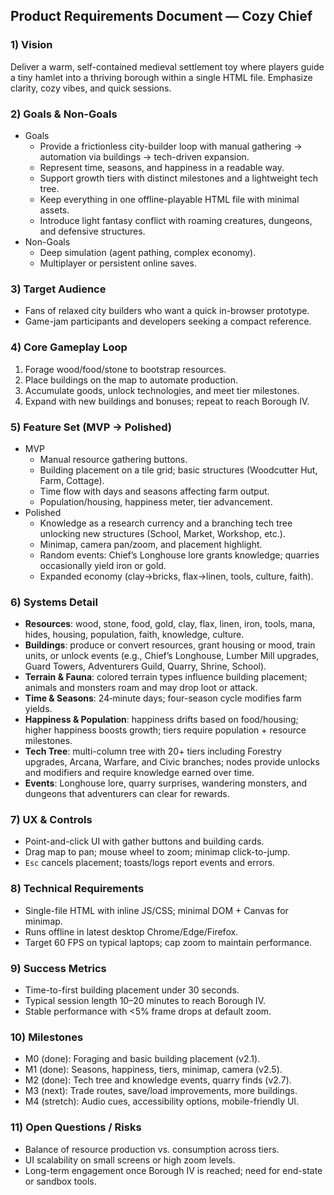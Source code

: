 ## Product Requirements Document — Cozy Chief

### 1) Vision
Deliver a warm, self-contained medieval settlement toy where players guide a tiny hamlet into a thriving borough within a single HTML file. Emphasize clarity, cozy vibes, and quick sessions.

### 2) Goals & Non-Goals
- Goals
  - Provide a frictionless city-builder loop with manual gathering → automation via buildings → tech-driven expansion.
  - Represent time, seasons, and happiness in a readable way.
  - Support growth tiers with distinct milestones and a lightweight tech tree.
  - Keep everything in one offline-playable HTML file with minimal assets.
  - Introduce light fantasy conflict with roaming creatures, dungeons, and defensive structures.
- Non-Goals
  - Deep simulation (agent pathing, complex economy).
  - Multiplayer or persistent online saves.

### 3) Target Audience
- Fans of relaxed city builders who want a quick in-browser prototype.
- Game-jam participants and developers seeking a compact reference.

### 4) Core Gameplay Loop
1. Forage wood/food/stone to bootstrap resources.
2. Place buildings on the map to automate production.
3. Accumulate goods, unlock technologies, and meet tier milestones.
4. Expand with new buildings and bonuses; repeat to reach Borough IV.

### 5) Feature Set (MVP → Polished)
- MVP
  - Manual resource gathering buttons.
  - Building placement on a tile grid; basic structures (Woodcutter Hut, Farm, Cottage).
  - Time flow with days and seasons affecting farm output.
  - Population/housing, happiness meter, tier advancement.
- Polished
  - Knowledge as a research currency and a branching tech tree unlocking new structures (School, Market, Workshop, etc.).
  - Minimap, camera pan/zoom, and placement highlight.
  - Random events: Chief’s Longhouse lore grants knowledge; quarries occasionally yield iron or gold.
  - Expanded economy (clay→bricks, flax→linen, tools, culture, faith).

### 6) Systems Detail
- **Resources**: wood, stone, food, gold, clay, flax, linen, iron, tools, mana, hides, housing, population, faith, knowledge, culture.
- **Buildings**: produce or convert resources, grant housing or mood, train units, or unlock events (e.g., Chief’s Longhouse, Lumber Mill upgrades, Guard Towers, Adventurers Guild, Quarry, Shrine, School).
- **Terrain & Fauna**: colored terrain types influence building placement; animals and monsters roam and may drop loot or attack.
- **Time & Seasons**: 24‑minute days; four-season cycle modifies farm yields.
- **Happiness & Population**: happiness drifts based on food/housing; higher happiness boosts growth; tiers require population + resource milestones.
- **Tech Tree**: multi-column tree with 20+ tiers including Forestry upgrades, Arcana, Warfare, and Civic branches; nodes provide unlocks and modifiers and require knowledge earned over time.
- **Events**: Longhouse lore, quarry surprises, wandering monsters, and dungeons that adventurers can clear for rewards.

### 7) UX & Controls
- Point-and-click UI with gather buttons and building cards.
- Drag map to pan; mouse wheel to zoom; minimap click-to-jump.
- `Esc` cancels placement; toasts/logs report events and errors.

### 8) Technical Requirements
- Single-file HTML with inline JS/CSS; minimal DOM + Canvas for minimap.
- Runs offline in latest desktop Chrome/Edge/Firefox.
- Target 60 FPS on typical laptops; cap zoom to maintain performance.

### 9) Success Metrics
- Time-to-first building placement under 30 seconds.
- Typical session length 10–20 minutes to reach Borough IV.
- Stable performance with <5% frame drops at default zoom.

### 10) Milestones
- M0 (done): Foraging and basic building placement (v2.1).
- M1 (done): Seasons, happiness, tiers, minimap, camera (v2.5).
- M2 (done): Tech tree and knowledge events, quarry finds (v2.7).
- M3 (next): Trade routes, save/load improvements, more buildings.
- M4 (stretch): Audio cues, accessibility options, mobile-friendly UI.

### 11) Open Questions / Risks
- Balance of resource production vs. consumption across tiers.
- UI scalability on small screens or high zoom levels.
- Long-term engagement once Borough IV is reached; need for end-state or sandbox tools.
